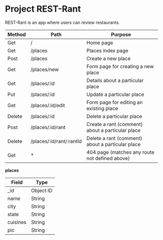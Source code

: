 # Project REST-Rant

REST-Rant is an app where users can review restaurants.



| Method  | Path                     | Purpose                                         |
| ------ | ------------------------------------- | ----------------------------- |
| Get     |     /                    | Home page                                       |
| Get     | /places                  | Places index page                               |
| Post    | /places                  |Create a new place                               |
| Get     | /places/new              | Form page for creating a new place              |
| Get     | /places/:id              | Details about a particular place                |
| Put     | /places/:id              | Update a particular place                       |
| Get     |/places/:id/edit          | Form page for editing an existing place         |
| Delete  | /places/:id              |Delete a particular place                        |
| Post    | /places/:id/rant         |Create a rant (comment) about a particular place |
| Delete  | /places/:id/rant/:rantId |Delete a rant (comment) about a particular place |
| Get     |   *                      |  404 page (matches any route not defined above) |




**places** 

| Field | Type |
| ---------- | ------------ |
| _id | Object ID |
| name | String |
| city | String |
| state | String |
| cuisines | String |
| pic | String |



